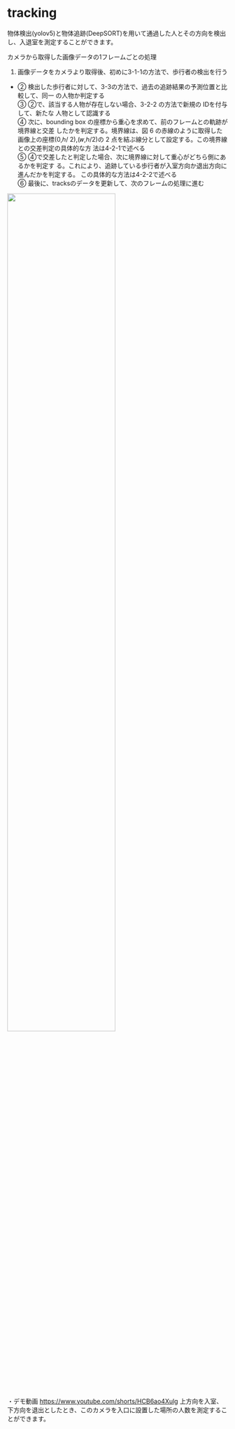# tracking
物体検出(yolov5)と物体追跡(DeepSORT)を用いて通過した人とその方向を検出し、入退室を測定することができます。

カメラから取得した画像データの1フレームごとの処理<br>
1. 画像データをカメラより取得後、初めに3-1-1の方法で、歩行者の検出を行う <br>
* ② 検出した歩行者に対して、3-3の方法で、過去の追跡結果の予測位置と比較して、同一
の人物か判定する<br>
③ ②で、該当する人物が存在しない場合、3-2-2 の方法で新規の IDを付与して、新たな
人物として認識する<br> 
④ 次に、bounding box の座標から重心を求めて、前のフレームとの軌跡が境界線と交差
したかを判定する。境界線は、図 6 の赤線のように取得した画像上の座標(0,ℎ/
 2),(𝑤,ℎ/2)の 2 点を結ぶ線分として設定する。この境界線との交差判定の具体的な方
法は4-2-1で述べる<br>
⑤ ④で交差したと判定した場合、次に境界線に対して重心がどちら側にあるかを判定す
る。これにより、追跡している歩行者が入室方向か退出方向に進んだかを判定する。
この具体的な方法は4-2-2で述べる<br>
⑥ 最後に、tracksのデータを更新して、次のフレームの処理に進む<br>

<img src="https://github.com/RyuseiShihara/tracking/assets/69947656/1e04af8b-dfaa-4b9b-80e0-edd97484f12f" width="70%">


・デモ動画
https://www.youtube.com/shorts/HCB6ao4Xulg
上方向を入室、下方向を退出としたとき、このカメラを入口に設置した場所の人数を測定することができます。
